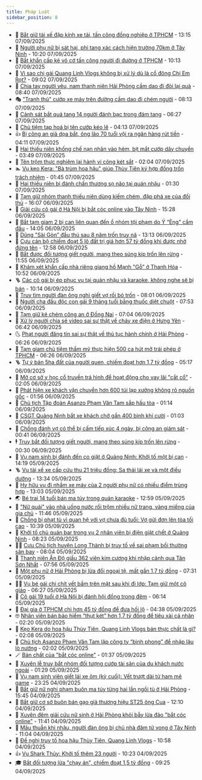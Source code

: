 ```yaml
---
title: Pháp Luật
sidebar_position: 8
---
```


<!-- dantri-phap-luat:START -->
- 🌊 [Bắt giữ tài xế đập kính xe tải, tấn công đồng nghiệp ở TPHCM](https://dantri.com.vn/phap-luat/bat-giu-tai-xe-dap-kinh-xe-tai-tan-cong-dong-nghiep-o-tphcm-20250907195512145.htm) - 13:15 07/09/2025
- 🐲 [Người phụ nữ bị sát hại, phi tang xác cách hiện trường 70km ở Tây Ninh](https://dantri.com.vn/phap-luat/nguoi-phu-nu-bi-sat-hai-phi-tang-xac-cach-hien-truong-70km-o-tay-ninh-20250907165155173.htm) - 10:20 07/09/2025
- 🌁 [Bắt khẩn cấp kẻ vô cớ tấn công người đi đường ở TPHCM](https://dantri.com.vn/phap-luat/bat-khan-cap-ke-vo-co-tan-cong-nguoi-di-duong-o-tphcm-20250907165400665.htm) - 10:13 07/09/2025
- 🎃 [Vì sao chị gái Quang Linh Vlogs không bị xử lý dù là cổ đông Chị Em Rọt?](https://dantri.com.vn/phap-luat/vi-sao-chi-gai-quang-linh-vlogs-khong-bi-xu-ly-du-la-co-dong-chi-em-rot-20250907155658180.htm) - 09:02 07/09/2025
- 🦅 [Chia tay người yêu, nam thanh niên Hải Phòng cầm dao đi đòi lại quà](https://dantri.com.vn/phap-luat/chia-tay-nguoi-yeu-nam-thanh-nien-hai-phong-cam-dao-di-doi-lai-qua-20250907153340084.htm) - 08:40 07/09/2025
- 🎭 [&quot;Tranh thủ&quot; cướp xe máy trên đường cầm dao đi chém người](https://dantri.com.vn/phap-luat/tranh-thu-cuop-xe-may-tren-duong-cam-dao-di-chem-nguoi-20250907145735168.htm) - 08:13 07/09/2025
- 🤗 [Cảnh sát bắt quả tang 14 người đánh bạc trong đám tang](https://dantri.com.vn/phap-luat/canh-sat-bat-qua-tang-14-nguoi-danh-bac-trong-dam-tang-20250907131449365.htm) - 06:27 07/09/2025
- 🚀 [Chủ tiệm tạp hoá bị tên cướp kéo lê](https://dantri.com.vn/phap-luat/chu-tiem-tap-hoa-bi-ten-cuop-keo-le-20250907104455749.htm) - 04:13 07/09/2025
- 👍 [Bị công an giả dọa bắt, ông lão 70 tuổi vội ra ngân hàng rút tiền](https://dantri.com.vn/phap-luat/bi-cong-an-gia-doa-bat-ong-lao-70-tuoi-voi-ra-ngan-hang-rut-tien-20250907105401141.htm) - 04:11 07/09/2025
- 🧐 [Hai thiếu niên khống chế nạn nhân vào hẻm, bịt mắt cướp dây chuyền](https://dantri.com.vn/phap-luat/hai-thieu-nien-khong-che-nan-nhan-vao-hem-bit-mat-cuop-day-chuyen-20250907102218830.htm) - 03:49 07/09/2025
- 🫶 [Tên trộm thực nghiệm lại hành vi cõng két sắt](https://dantri.com.vn/phap-luat/ten-trom-thuc-nghiem-lai-hanh-vi-cong-ket-sat-20250907085257051.htm) - 02:04 07/09/2025
- 🏊 [Vụ kẹo Kera: &quot;Bà trùm hoa hậu&quot; giúp Thùy Tiên ký hợp đồng trốn trách nhiệm](https://dantri.com.vn/phap-luat/vu-keo-kera-ba-trum-hoa-hau-giup-thuy-tien-ky-hop-dong-tron-trach-nhiem-20250906235001193.htm) - 01:45 07/09/2025
- 🌋 [Hai thiếu niên bị đánh chấn thương sọ não tại quán nhậu](https://dantri.com.vn/phap-luat/hai-thieu-nien-bi-danh-chan-thuong-so-nao-tai-quan-nhau-20250907080011363.htm) - 01:30 07/09/2025
- 👹 [Tạm giữ nhóm thanh thiếu niên dùng kiếm chém, đập phá xe của đối thủ](https://dantri.com.vn/phap-luat/tam-giu-nhom-thanh-thieu-nien-dung-kiem-chem-dap-pha-xe-cua-doi-thu-20250906225022742.htm) - 16:07 06/09/2025
- 🫣 [Giải cứu cô gái ở Hà Nội bị bắt cóc online vào Tây Ninh](https://dantri.com.vn/phap-luat/giai-cuu-co-gai-o-ha-noi-bi-bat-coc-online-vao-tay-ninh-20250906215233452.htm) - 15:28 06/09/2025
- 🎃 [Bắt tạm giam 2 bị can liên quan đến ổ nhóm tội phạm do Ý “Ẻng” cầm đầu](https://dantri.com.vn/phap-luat/bat-tam-giam-2-bi-can-lien-quan-den-o-nhom-toi-pham-do-y-eng-cam-dau-20250906205624560.htm) - 14:05 06/09/2025
- 🌝 [Dũng &quot;Sài Gòn” đầu thú sau 8 năm trốn truy nã](https://dantri.com.vn/phap-luat/dung-sai-gon-dau-thu-sau-8-nam-tron-truy-na-20250906195305609.htm) - 13:13 06/09/2025
- 🚀 [Cựu cán bộ chiếm đoạt 5 lô đất trị giá hơn 57 tỷ đồng khi được nhờ đứng tên](https://dantri.com.vn/phap-luat/cuu-can-bo-chiem-doat-5-lo-dat-tri-gia-hon-57-ty-dong-khi-duoc-nho-dung-ten-20250906191718060.htm) - 12:58 06/09/2025
- 🥷 [Bắt được đối tượng giết người, mang theo súng kíp trốn lên rừng](https://dantri.com.vn/phap-luat/bat-duoc-doi-tuong-giet-nguoi-mang-theo-sung-kip-tron-len-rung-20250906184722146.htm) - 11:55 06/09/2025
- 👺 [Khám xét khẩn cấp nhà riêng giang hồ Mạnh &quot;Gỗ” ở Thanh Hóa](https://dantri.com.vn/phap-luat/kham-xet-khan-cap-nha-rieng-giang-ho-manh-go-o-thanh-hoa-20250906174803046.htm) - 10:52 06/09/2025
- 🪜 [Các cô gái bị ép phục vụ tại quán nhậu và karaoke, không nghe sẽ bị bán](https://dantri.com.vn/phap-luat/cac-co-gai-bi-ep-phuc-vu-tai-quan-nhau-va-karaoke-khong-nghe-se-bi-ban-20250906165215823.htm) - 10:14 06/09/2025
- 🦄 [Truy tìm người đàn ông nghi giết vợ rồi bỏ trốn](https://dantri.com.vn/phap-luat/truy-tim-nguoi-dan-ong-nghi-giet-vo-roi-bo-tron-20250906145256021.htm) - 08:01 06/09/2025
- 🦍 [Người cha đầu độc con gái 9 tháng tuổi bằng thuốc diệt chuột](https://dantri.com.vn/phap-luat/nguoi-cha-dau-doc-con-gai-9-thang-tuoi-bang-thuoc-diet-chuot-20250906143317907.htm) - 07:53 06/09/2025
- 🌁 [Tạm giữ kẻ chém công an ở Đồng Nai](https://dantri.com.vn/phap-luat/tam-giu-ke-chem-cong-an-o-dong-nai-20250906135425496.htm) - 07:04 06/09/2025
- 💯 [Xử lý người chia sẻ video sai sự thật về cháy xe điện ở Hưng Yên](https://dantri.com.vn/phap-luat/xu-ly-nguoi-chia-se-video-sai-su-that-ve-chay-xe-dien-o-hung-yen-20250906133553796.htm) - 06:42 06/09/2025
- 🌜 [Phạt người đăng tin sai sự thật về thủ tục hành chính ở Hải Phòng](https://dantri.com.vn/phap-luat/phat-nguoi-dang-tin-sai-su-that-ve-thu-tuc-hanh-chinh-o-hai-phong-20250906132141866.htm) - 06:26 06/09/2025
- 👹 [Tạm giam chủ tiệm thẩm mỹ thực hiện 500 ca hút mỡ trái phép ở TPHCM](https://dantri.com.vn/phap-luat/tam-giam-chu-tiem-tham-my-thuc-hien-500-ca-hut-mo-trai-phep-o-tphcm-20250906131239392.htm) - 06:26 06/09/2025
- 🪜 [Tự ý bán 5ha đất của người quen, chiếm đoạt hơn 1,7 tỷ đồng](https://dantri.com.vn/phap-luat/tu-y-ban-5ha-dat-cua-nguoi-quen-chiem-doat-hon-17-ty-dong-20250906112017141.htm) - 05:17 06/09/2025
- 🦩 [Mở cơ sở y học cổ truyền trá hình để hoạt động cho vay lãi &quot;cắt cổ&quot;](https://dantri.com.vn/phap-luat/mo-co-so-y-hoc-co-truyen-tra-hinh-de-hoat-dong-cho-vay-lai-cat-co-20250906084717774.htm) - 02:05 06/09/2025
- 💂 [Phát hiện xe khách vận chuyển hơn 600 túi lạp xưởng không rõ nguồn gốc](https://dantri.com.vn/phap-luat/phat-hien-xe-khach-van-chuyen-hon-600-tui-lap-xuong-khong-ro-nguon-goc-20250906083640065.htm) - 01:56 06/09/2025
- 💃 [Chủ tịch Tập đoàn Asanzo Phạm Văn Tam sắp hầu tòa](https://dantri.com.vn/phap-luat/chu-tich-tap-doan-asanzo-pham-van-tam-sap-hau-toa-20250905210831922.htm) - 01:14 06/09/2025
- 🧐 [CSGT Quảng Ninh bắt xe khách chở gần 400 bình khí cười](https://dantri.com.vn/phap-luat/csgt-quang-ninh-bat-xe-khach-cho-gan-400-binh-khi-cuoi-20250906075833018.htm) - 01:03 06/09/2025
- 🤗 [Chồng đánh vợ có thể bị cấm tiếp xúc 4 ngày, bị công an giám sát](https://dantri.com.vn/phap-luat/chong-danh-vo-co-the-bi-cam-tiep-xuc-4-ngay-bi-cong-an-giam-sat-20250906072729596.htm) - 00:41 06/09/2025
- 🕴 [Truy bắt đối tượng giết người, mang theo súng kíp trốn lên rừng](https://dantri.com.vn/phap-luat/truy-bat-doi-tuong-giet-nguoi-mang-theo-sung-kip-tron-len-rung-20250906072120609.htm) - 00:30 06/09/2025
- 🐎 [Vụ nam sinh bị đánh đến co giật ở Quảng Ninh: Khởi tố một bị can](https://dantri.com.vn/phap-luat/vu-nam-sinh-bi-danh-den-co-giat-o-quang-ninh-khoi-to-mot-bi-can-20250905210408360.htm) - 14:19 05/09/2025
- 🪜 [Vụ tài xế xe cấp cứu thu 21 triệu đồng: Sa thải lái xe và một điều dưỡng](https://dantri.com.vn/phap-luat/vu-tai-xe-xe-cap-cuu-thu-21-trieu-dong-sa-thai-lai-xe-va-mot-dieu-duong-20250905202232513.htm) - 13:34 05/09/2025
- 🤭 [Hy hữu vụ đi nhầm xe máy của 2 người phụ nữ có nhiều điểm trùng hợp](https://dantri.com.vn/phap-luat/hy-huu-vu-di-nham-xe-may-cua-2-nguoi-phu-nu-co-nhieu-diem-trung-hop-20250905193129510.htm) - 13:03 05/09/2025
- 🌏 [Bé trai 14 tuổi bán ma túy trong quán karaoke](https://dantri.com.vn/phap-luat/be-trai-14-tuoi-ban-ma-tuy-trong-quan-karaoke-20250905192535492.htm) - 12:59 05/09/2025
- 🎃 [&quot;Nữ quái&quot; vào nhà uống nước rồi trộm nhiều nữ trang, vàng miếng của gia chủ](https://dantri.com.vn/phap-luat/nu-quai-vao-nha-uong-nuoc-roi-trom-nhieu-nu-trang-vang-mieng-cua-gia-chu-20250905180239494.htm) - 11:46 05/09/2025
- 🗽 [Chồng bị phạt tù vì quan hệ với vợ chưa đủ tuổi: Vợ gửi đơn lên tòa tối cao](https://dantri.com.vn/phap-luat/chong-bi-phat-tu-vi-quan-he-voi-vo-chua-du-tuoi-vo-gui-don-len-toa-toi-cao-20250905163618836.htm) - 10:39 05/09/2025
- 🌁 [Khởi tố chủ quán bar trong vụ 2 nhân viên bị điện giật chết ở Quảng Ninh](https://dantri.com.vn/phap-luat/khoi-to-chu-quan-bar-trong-vu-2-nhan-vien-bi-dien-giat-chet-o-quang-ninh-20250905151538025.htm) - 08:23 05/09/2025
- 🧑‍💻 [Cựu Chủ tịch huyện Long Thành bị truy tố về sai phạm bồi thường sân bay](https://dantri.com.vn/phap-luat/cuu-chu-tich-huyen-long-thanh-bi-truy-to-ve-sai-pham-boi-thuong-san-bay-20250905120728750.htm) - 08:04 05/09/2025
- 🌮 [Thanh niên Ấn Độ giấu 362 viên kim cương khi nhập cảnh qua Tân Sơn Nhất](https://dantri.com.vn/phap-luat/thanh-nien-an-do-giau-362-vien-kim-cuong-khi-nhap-canh-qua-tan-son-nhat-20250905124447194.htm) - 07:56 05/09/2025
- 🤗 [Một phụ nữ ở Hải Phòng bị lừa đổi ngoại tệ, mất gần 1,7 tỷ đồng](https://dantri.com.vn/phap-luat/mot-phu-nu-o-hai-phong-bi-lua-doi-ngoai-te-mat-gan-17-ty-dong-20250905142746872.htm) - 07:31 05/09/2025
- 👨‍🏫 [Vụ bé gái chi chít vết bầm trên mặt sau khi đi lớp: Tạm giữ một cô giáo](https://dantri.com.vn/phap-luat/vu-be-gai-chi-chit-vet-bam-tren-mat-sau-khi-di-lop-tam-giu-mot-co-giao-20250905132311610.htm) - 06:27 05/09/2025
- 🎉 [Cô gái 19 tuổi ở Hà Nội bị đánh hội đồng trong đêm](https://dantri.com.vn/phap-luat/co-gai-19-tuoi-o-ha-noi-bi-danh-hoi-dong-trong-dem-20250905123927633.htm) - 06:14 05/09/2025
- 🤗 [Đại gia ở TPHCM chi hơn 45 tỷ đồng để đưa hối lộ](https://dantri.com.vn/phap-luat/dai-gia-o-tphcm-chi-hon-45-ty-dong-de-dua-hoi-lo-20250905100209813.htm) - 04:38 05/09/2025
- 🤓 [Nhân viên bán bảo hiểm “thụt két” hơn 1,7 tỷ đồng để tiêu xài cá nhân](https://dantri.com.vn/phap-luat/nhan-vien-ban-bao-hiem-thut-ket-hon-17-ty-dong-de-tieu-xai-ca-nhan-20250905090259852.htm) - 02:20 05/09/2025
- 👹 [Kẹo Kera do hoa hậu Thùy Tiên, Quang Linh Vlogs bán thực chất là gì?](https://dantri.com.vn/phap-luat/keo-kera-do-hoa-hau-thuy-tien-quang-linh-vlogs-ban-thuc-chat-la-gi-20250905085322550.htm) - 02:08 05/09/2025
- 🐘 [Chủ tịch Asanzo Phạm Văn Tam lập công ty “bình phong” để nhập lậu lò nướng](https://dantri.com.vn/phap-luat/chu-tich-asanzo-pham-van-tam-lap-cong-ty-binh-phong-de-nhap-lau-lo-nuong-20250904121437209.htm) - 02:02 05/09/2025
- 🪄 [Bản chất của &quot;bắt cóc online&quot;](https://dantri.com.vn/phap-luat/ban-chat-cua-bat-coc-online-20250905080928602.htm) - 01:37 05/09/2025
- 💄 [Xuyên lễ truy bắt nhóm đối tượng cướp tài sản của du khách nước ngoài](https://dantri.com.vn/phap-luat/xuyen-le-truy-bat-nhom-doi-tuong-cuop-tai-san-cua-du-khach-nuoc-ngoai-20250905073739565.htm) - 01:29 05/09/2025
- 🐎 [Vụ nam sinh viên giết lái xe ôm &lpar;kỳ cuối&rpar;: Vết trượt dài từ ham mê game](https://dantri.com.vn/phap-luat/vu-nam-sinh-vien-giet-lai-xe-om-ky-cuoi-vet-truot-dai-tu-ham-me-game-20250904232458527.htm) - 23:25 04/09/2025
- 💯 [Bắt giữ nữ nghi phạm buôn ma túy từng hai lần ngồi tù ở Hải Phòng](https://dantri.com.vn/phap-luat/bat-giu-nu-nghi-pham-buon-ma-tuy-tung-hai-lan-ngoi-tu-o-hai-phong-20250904221806404.htm) - 15:45 04/09/2025
- 💯 [Bắt giữ cơ sở buôn bán gạo giả thương hiệu ST25 ông Cua](https://dantri.com.vn/phap-luat/bat-giu-co-so-buon-ban-gao-gia-thuong-hieu-st25-ong-cua-20250904184929074.htm) - 12:10 04/09/2025
- 🌈 [Xuyên đêm giải cứu nữ sinh ở Hải Phòng khỏi bẫy lừa đảo &quot;bắt cóc online&quot;](https://dantri.com.vn/phap-luat/xuyen-dem-giai-cuu-nu-sinh-o-hai-phong-khoi-bay-lua-dao-bat-coc-online-20250904182926298.htm) - 11:41 04/09/2025
- 🧠 [Mâu thuẫn khi nhậu, người đàn ông bị chủ nhà đâm tử vong ở Tây Ninh](https://dantri.com.vn/phap-luat/mau-thuan-khi-nhau-nguoi-dan-ong-bi-chu-nha-dam-tu-vong-o-tay-ninh-20250904160253874.htm) - 11:04 04/09/2025
- 🌈 [Đề nghị truy tố hoa hậu Thùy Tiên, Quang Linh Vlogs](https://dantri.com.vn/phap-luat/de-nghi-truy-to-hoa-hau-thuy-tien-quang-linh-vlogs-20250904175906393.htm) - 10:58 04/09/2025
- 👍 [Vụ Shark Thủy: Khởi tố thêm 23 người](https://dantri.com.vn/phap-luat/vu-shark-thuy-khoi-to-them-23-nguoi-20250904172312631.htm) - 10:23 04/09/2025
- 🎓 [Bắt đối tượng lừa &quot;chạy án&quot;, chiếm đoạt 1,5 tỷ đồng](https://dantri.com.vn/phap-luat/bat-doi-tuong-lua-chay-an-chiem-doat-15-ty-dong-20250904160324621.htm) - 09:25 04/09/2025<!-- dantri-phap-luat:END -->

